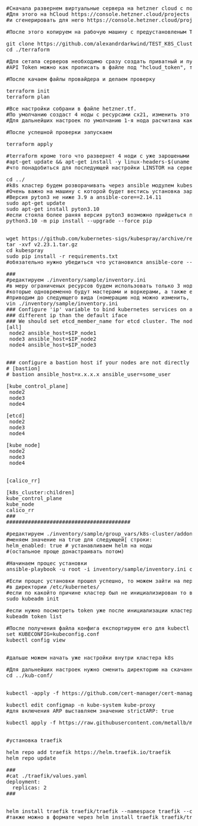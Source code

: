 <pre>
#Cначала развернем виртуальные сервера на hetzner cloud с помощу Terraform
#Для этого на hCloud https://console.hetzner.cloud/projects нужно создать новый проект 
#и сгенерировать для него https://console.hetzner.cloud/projects/$projects_id/security/tokens API Token.

#После этого копируем на рабочую машину с предустановленым Terraform

git clone https://github.com/alexandrdarkwind/TEST_K8S_Cluster.git
cd ./terraform

#Для сетапа серверов необходимо сразу создать приватный и публичные ssh ключи, переместив их в ./ssh_key под именами id_rsa и id_rsa.pub соответственно
#API Token можно как прописать в файле под "hcloud_token", так и экспортировать в переменную export HCLOUD_TOKEN= с консоли

#После качаем файлы провайдера и делаем проверку

terraform init
terraform plan

#Все настройки собрани в файле hetzner.tf.
#По умолчанию создаст 4 ноды с ресурсами cx21, изменить это можно в переменой "servers".
#Для дальнейших настроек по умолчанию 1-я нода расчитана как чистая машина, с которой можно провести все дальнейшие настройки кластера, а три оставшиеся непосредствено для развертивания k8s.

#После успешной проверки запускаем

terraform apply

#terraform кроме того что развернет 4 ноди с уже зарошеными на них публичными ключями, также проведет индексирование хедеров ядра
#apt-get update && apt-get install -y linux-headers-$(uname -r)
#что понадобиться для последующей настройки LINSTOR на серверах

cd ../
#k8s кластер будем розворачивать через ansible модулем kubespray
#Очень важно на машину с которой будет вестись установка заранее установить подходящие версии pyton pip и ansible (последний заранее можно не ставить)
#Версия pyton3 не ниже 3.9 а ansible-core==2.14.11
sudo apt-get update
sudo apt-get install pyton3.10
#если стояла более раняя версия pyton3 возможно прийдеться поменять симлинки перд дальнейшей установкой
python3.10 -m pip install --upgrade --force pip


wget https://github.com/kubernetes-sigs/kubespray/archive/refs/tags/v2.23.1.tar.gz
tar -xvf v2.23.1.tar.gz
cd kubespray
sudo pip install -r requirements.txt
#обязательно нужно убедиться что установился ansible-core --version не ниже 2.14.11, и при необходимости дополнительно переустановить pip install ansible-core==2.14.11

###
#редактируем ./inventory/sample/inventory.ini
#в меру ограниченых ресурсов будем использовать только 3 ноды
#которые одновременно будут мастерами и воркерами, а также etcd (при возможности лучше конечно воркеров вынести на отдельние физически сервера либо виртуалки)
#приводим до следующего вида (номерацию нод можно изменить, приводиться пример который был использован при последней сборке):
vin ./inventory/sample/inventory.ini
### Configure 'ip' variable to bind kubernetes services on a
### different ip than the default iface
### We should set etcd_member_name for etcd cluster. The node that is not a etcd member do not need to set the value, or can set the empty string value.
[all]
 node2 ansible_host=$IP_node1
 node3 ansible_host=$IP_node2
 node4 ansible_host=$IP_node3


### configure a bastion host if your nodes are not directly reachable
# [bastion]
# bastion ansible_host=x.x.x.x ansible_user=some_user

[kube_control_plane]
 node2
 node3
 node4

[etcd]
 node2
 node3
 node4

[kube_node]
 node2
 node3
 node4


[calico_rr]

[k8s_cluster:children]
kube_control_plane
kube_node
calico_rr
###
########################################

#редактируем ./inventory/sample/group_vars/k8s-cluster/addons.yml
#меняем значение на true для следующей[ строки:
helm_enabled: true # устанавливаем helm на ноды
#(остальное проще донастраивать потом)

#Начинаем процес установки
ansible-playbook -u root -i inventory/sample/inventory.ini cluster.yml -b

#Если процес установки прошел успешно, то можем зайти на первую по спику control_plane ноду и забрать файл конфигурации для подключения к кластеру через kubectl
#в директории /etc/kubernetes/
#если по какойто причине кластер был не инициализирован то возможно полуить конфиг с ключями и инструкции по команде
sudo kubeadm init

#если нужно посмотреть token уже после инициализации кластера, мо может помочь команада
kubeadm token list

#После получения файла конфига експортируем его для kubectl на рабочей машине с которой планируем работать с кластером
set KUBECONFIG=kubeconfig.conf
kubectl config view


#дальше можем начать уже настройки внутри кластера k8s

#Для дальнейших настроек нужно сменить директорию на скачанную (https://github.com/alexandrdarkwind/TEST_K8S_Cluster/kub-conf/)
cd ../kub-conf/


kubectl -apply -f https://github.com/cert-manager/cert-manager/releases/download/v1.13.0/cert-manager.yaml

kubectl edit configmap -n kube-system kube-proxy
#для включения ARP выставляем значение strictARP: true

kubectl apply -f https://raw.githubusercontent.com/metallb/metallb/v0.13.7/config/manifests/metallb-native.yaml


#установка traefik 

helm repo add traefik https://helm.traefik.io/traefik
helm repo update

###
#cat ./traefik/values.yaml
deployment:
  replicas: 2
###


helm install traefik traefik/traefik --namespace traefik --create-namespace  -f /traefik/values.yaml
#также можно в формате через helm install traefik traefik/traefik --namespace traefik --create-namespace  -f - <<EOF
#deployment:
#  replicas: 2
#EOF

kubectl apply -f /traefik/traefik-configmap.yaml


#установка kubernetes-dashboard для проверки пробросов портов внутрь pods
kubectl apply -f https://raw.githubusercontent.com/kubernetes/dashboard/v2.7.0/aio/deploy/recommended.yaml

###
#cat ./kubernetes-dashboard/kubernetes-dashboard-Ingress.yaml
apiVersion: networking.k8s.io/v1
kind: Ingress
metadata:
  name: kubernetes-dashboard
  namespace: kubernetes-dashboard
spec:
  ingressClassName: traefik
  rules:
  - host: test.test.com
    http:
      paths:
      - backend:
          service:
            name: kubernetes-dashboard
            port:
              number: 443
        path: /
        pathType: ImplementationSpecific
###


#Установка LINSTOR через piraeus-operator

kubectl apply --server-side -k "https://github.com/piraeusdatastore/piraeus-operator//config/default?ref=v2.3.0"

#Создание Linstor Cluster
###
#cat ./piraeus-datastore/LinstorCluster.yaml
apiVersion: piraeus.io/v1
kind: LinstorCluster
metadata:
  name: linstorcluster
spec: {}
###

kubectl apply -f /piraeus-datastore/LinstorCluster.yaml

#Создание StorageClass (c 3-мя репликами хранилища)
###
#cat ./piraeus-datastore/StorageClass.yaml
apiVersion: storage.k8s.io/v1
kind: StorageClass
metadata:
  name: piraeus-storage-replicated
provisioner: linstor.csi.linbit.coms
allowVolumeExpansion: true
volumeBindingMode: WaitForFirstConsumer
parameters:
  linstor.csi.linbit.com/storagePool: pool1
  linstor.csi.linbit.com/placementCount: "3"
###

kubectl apply -f /piraeus-datastore/StorageClass.yaml

#делаем StorageClass по умолчанию
kubectl patch storageclass piraeus-storage-replicated -p '{"metadata": {"annotations":{"storageclass.kubernetes.io/is-default-class":"true"}}}'
#либо через
#kubectl edit StorageClass
# добавляем вложеной стройчкой под annotations:
#storageclass.kubernetes.io/is-default-class: "true"



#установка postgres

###
#cat ./postgres/values.yaml
architecture: replication

tls:
  enabled: true
  autoGenerated: true

primary:
  storageClass: "piraeus-storage-replicated"

readReplicas:
  storageClass: "piraeus-storage-replicated"
###

helm repo add bitnami https://charts.bitnami.com/bitnami
helm install postgres --version 13.2.26 oci://registry-1.docker.io/bitnamicharts/postgresql -f /postgres/values.yaml -n postgres

#PV создаються автоматически на основе storageClass
#перепроверяем что PV для бд созданы корректно
kubectl get pv

#при необходимости обезопасить записи с бд от случайного удаления рекоменовано замени опции persistentVolumeReclaimPolicy: Delete на Retain
</pre>
